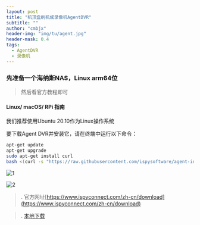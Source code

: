 ```yaml
---
layout: post
title: "机顶盒刷机成录像机AgentDVR"
subtitle: ""
author: "cmbjx"
header-img: "img/tu/agent.jpg"
header-mask: 0.4
tags:
  - AgentDVR
  - 录像机
---
```


### 先准备一个海纳斯NAS，Linux arm64位

> 然后看官方教程即可

#### Linux/ macOS/ RPi 指南

我们推荐使用Ubuntu 20.10作为Linux操作系统

要下载Agent DVR并安装它，请在终端中运行以下命令：

```sh
apt-get update
apt-get upgrade
sudo apt-get install curl
bash <(curl -s "https://raw.githubusercontent.com/ispysoftware/agent-install-scripts/main/v2/install.sh")
```

![1](https://img.2091k.cn/file/c063cb13a86b6fa3e437b.png)

![2](https://img.2091k.cn/file/7d970e2f1c9725c6491e7.png)


> . 官方网址[https://www.ispyconnect.com/zh-cn/download](https://www.ispyconnect.com/zh-cn/download)


> . [本地下载](http://dodo.ipyingshe.com/alist/CMCC/%E7%94%B5%E8%84%91/AgentDVR)

